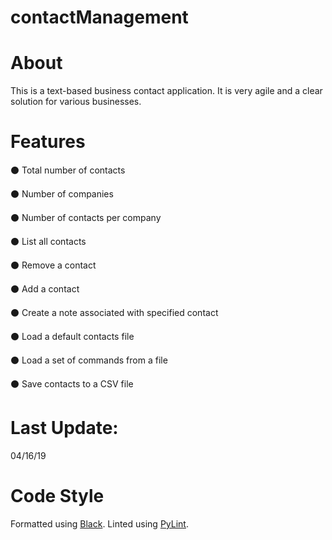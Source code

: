 # contactManagement

# About

This is a text-based business contact application.
It is very agile and a clear solution for various businesses.

# Features

⚫️ Total number of contacts

⚫️ Number of companies

⚫️ Number of contacts per company

⚫️ List all contacts

⚫️ Remove a contact

⚫️ Add a contact

⚫️ Create a note associated with specified contact

⚫️ Load a default contacts file

⚫️ Load a set of commands from a file

⚫️ Save contacts to a CSV file

# Last Update:

04/16/19

# Code Style

Formatted using [Black](https://github.com/ambv/black). Linted using [PyLint](https://www.pylint.org/).
